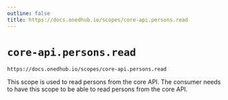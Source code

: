 ```yaml
---
outline: false
title: https://docs.onedhub.io/scopes/core-api.persons.read
---
```


# `core-api.persons.read`
`https://docs.onedhub.io/scopes/core-api.persons.read`<C/>



This scope is used to read persons from the core API. The consumer needs to have this scope to be able to read persons
from the core API.



